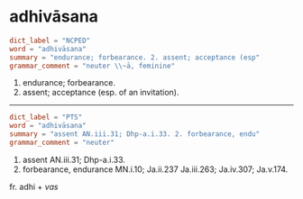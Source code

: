 # adhivāsana

``` toml
dict_label = "NCPED"
word = "adhivāsana"
summary = "endurance; forbearance. 2. assent; acceptance (esp"
grammar_comment = "neuter \\~ā, feminine"
```

1. endurance; forbearance.
2. assent; acceptance (esp. of an invitation).

--------------------

``` toml
dict_label = "PTS"
word = "adhivāsana"
summary = "assent AN.iii.31; Dhp-a.i.33. 2. forbearance, endu"
grammar_comment = "neuter"
```

1. assent AN.iii.31; Dhp\-a.i.33.
2. forbearance, endurance MN.i.10; Ja.ii.237 Ja.iii.263; Ja.iv.307; Ja.v.174.

fr. adhi \+ *vas*

